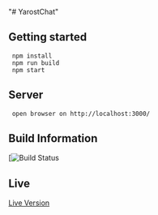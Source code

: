 "# YarostChat"
## Getting started
     npm install
     npm run build
     npm start
## Server
     open browser on http://localhost:3000/
## Build Information
[![Build Status](https://api.travis-ci.org/yarostbaklajana/YarostChat.svg?branch=master)
## Live
[Live Version](http://yarostchat.azurewebsites.net/)
